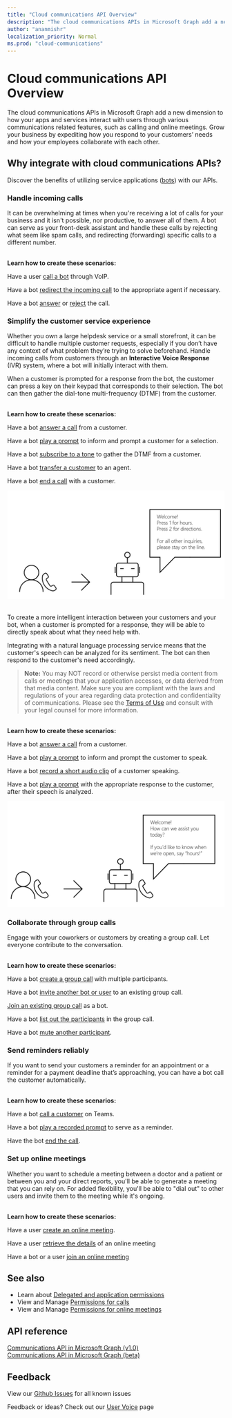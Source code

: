 ```yaml
---
title: "Cloud communications API Overview"
description: "The cloud communications APIs in Microsoft Graph add a new dimension to how your apps and services interact with users through various communications related features, such as calling and online meetings."
author: "ananmishr"
localization_priority: Normal
ms.prod: "cloud-communications"
---
```


# Cloud communications API Overview
The cloud communications APIs in Microsoft Graph add a new dimension to how your apps and services interact with users through various communications related features, such as calling and online meetings. Grow your business by expediting how you respond to your customers’ needs and how your employees collaborate with each other.

## Why integrate with cloud communications APIs?

Discover the benefits of utilizing service applications ([bots](https://microsoftgraph.github.io/microsoft-graph-comms-samples/docs/articles/calls/register-calling-bot.html?q=create%20bot)) with our APIs.

### Handle incoming calls

It can be overwhelming at times when you're receiving a lot of calls for your business and it isn't possible, nor productive, to answer all of them. A bot can serve as your front-desk assistant and handle these calls by rejecting what seem like spam calls, and redirecting (forwarding) specific calls to a different number.

<br/>**Learn how to create these scenarios:**<br/>

Have a user [call a bot](/graph/api/application-post-calls?view=graph-rest-1.0) through VoIP.

Have a bot [redirect the incoming call](/graph/api/call-redirect?view=graph-rest-1.0) to the appropriate agent if necessary.

Have a bot [answer](/graph/api/call-answer?view=graph-rest-1.0) or [reject](/graph/api/call-reject?view=graph-rest-1.0) the call.


### Simplify the customer service experience
Whether you own a large helpdesk service or a small storefront, it can be difficult to handle multiple customer requests, especially if you don’t have any context of what problem they’re trying to solve beforehand. Handle incoming calls from customers through an **Interactive Voice Response** (IVR) system, where a bot will initially interact with them.

When a customer is prompted for a response from the bot, the customer can press a key on their keypad that corresponds to their selection. The bot can then gather the dial-tone multi-frequency (DTMF) from the customer.

<br/>**Learn how to create these scenarios:**<br/>

Have a bot [answer a call](/graph/api/call-answer?view=graph-rest-1.0) from a customer.

Have a bot [play a prompt](/graph/api/call-playprompt?view=graph-rest-1.0) to inform and prompt a customer for a selection.

Have a bot [subscribe to a tone](/graph/api/call-subscribetotone?view=graph-rest-1.0) to gather the DTMF from a customer.

Have a bot [transfer a customer](/graph/api/call-transfer?view=graph-rest-1.0) to an agent.

Have a bot [end a call](/graph/api/call-delete?view=graph-rest-1.0) with a customer.

![IVR Diagram - Transfer](images/communications-ivr-transfer.png)<br/><br/>

To create a more intelligent interaction between your customers and your bot, when a customer is prompted for a response, they will be able to directly speak about what they need help with.

Integrating with a natural language processing service means that the customer's speech can be analyzed for its sentiment. The bot can then respond to the customer's need accordingly.

>**Note:** You may NOT record or otherwise persist media content from calls or meetings that your application accesses, or data derived from that media content. Make sure you are compliant with the laws and regulations of your area regarding data protection and confidentiality of communications. Please see the [Terms of Use](https://docs.microsoft.com/en-us/legal/microsoft-apis/terms-of-use) and consult with your legal counsel for more information.

<br/>**Learn how to create these scenarios:**<br/>

Have a bot [answer a call](/graph/api/call-answer?view=graph-rest-1.0) from a customer.

Have a bot [play a prompt](/graph/api/call-playprompt?view=graph-rest-1.0) to inform and prompt the customer to speak.

Have a bot [record a short audio clip](/graph/api/call-record?view=graph-rest-1.0) of a customer speaking.

Have a bot [play a prompt](/graph/api/call-playprompt?view=graph-rest-1.0) with the appropriate response to the customer, after their speech is analyzed.

![IVR Diagram](images/communications-ivr.PNG)


### Collaborate through group calls
Engage with your coworkers or customers by creating a group call. Let everyone contribute to the conversation.

<br/>**Learn how to create these scenarios:**<br/>

Have a bot [create a group call](/graph/api/application-post-calls?view=graph-rest-1.0#example-3-create-a-group-call-with-service-hosted-media) with multiple participants.

Have a bot [invite another bot or user](/graph/api/participant-invite?view=graph-rest-1.0) to an existing group call.

[Join an existing group call](/graph/api/application-post-calls?view=graph-rest-1.0#example-5-join-scheduled-meeting-with-service-hosted-media) as a bot.

Have a bot [list out the participants](/graph/api/call-list-participants?view=graph-rest-1.0) in the group call.

Have a bot [mute another participant](/graph/api/participant-mute?view=graph-rest-1.0).


### Send reminders reliably
If you want to send your customers a reminder for an appointment or a reminder for a payment deadline that’s approaching, you can have a bot call the customer automatically. <!--If the customer misses the call, it will leave a voicemail with the automated message. (Add this back once bot to PSTN calling works)-->

<br/>**Learn how to create these scenarios:**<br/>

Have a bot [call a customer](/graph/api/application-post-calls?view=graph-rest-1.0) on Teams.

Have a bot [play a recorded prompt](/graph/api/call-playprompt?view=graph-rest-1.0) to serve as a reminder.

Have the bot [end the call](/graph/api/call-delete?view=graph-rest-1.0).


### Set up online meetings
Whether you want to schedule a meeting between a doctor and a patient or between you and your direct reports, you'll be able to generate a meeting that you can rely on. For added flexibility, you'll be able to "dial out" to other users and invite them to the meeting while it's ongoing.

<br/>**Learn how to create these scenarios:**<br/>

Have a user [create an online meeting](/graph/api/application-post-onlinemeetings?view=graph-rest-1.0).

Have a user [retrieve the details](https://docs.microsoft.com/en-us/graph/api/onlinemeeting-get?view=graph-rest-1.0) of an online meeting

Have a bot or a user [join an online meeting](/graph/api/application-post-calls?view=graph-rest-1.0#example-5-join-scheduled-meeting-with-service-hosted-media)


## See also

- Learn about [Delegated and application permissions](https://docs.microsoft.com/azure/active-directory/develop/v1-permissions-and-consent)<br/>
- View and Manage [Permissions for calls](/graph/permissions-reference#calls-permissions)<br/>
- View and Manage [Permissions for online meetings](/graph/permissions-reference#online-meetings-permissions)

## API reference
[Communications API in Microsoft Graph (v1.0)](https://docs.microsoft.com/en-us/graph/api/resources/communications-api-overview?view=graph-rest-1.0)<br/>
[Communications API in Microsoft Graph (beta)](https://docs.microsoft.com/en-us/graph/api/resources/calls-api-overview?view=graph-rest-beta)


## Feedback
View our [Github Issues](https://github.com/microsoftgraph/microsoft-graph-comms-samples/issues) for all known issues<br/>

Feedback or ideas? Check out our [User Voice](https://microsoftgraph.uservoice.com/forums/920506-microsoft-graph-feature-requests?category_id=373858) page
